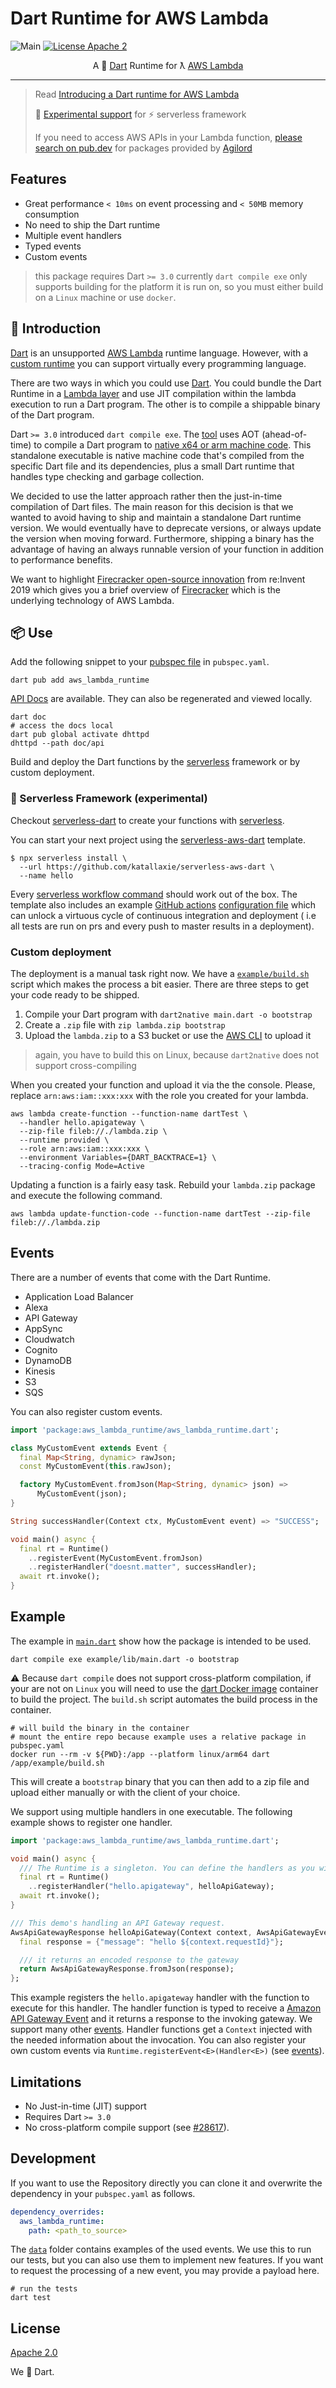 # Dart Runtime for AWS Lambda

![Main](https://github.com/katallaxie/aws-lambda-dart-runtime/workflows/Main/badge.svg?branch=main)
[![License Apache 2](https://img.shields.io/badge/License-Apache2-blue.svg)](https://www.apache.org/licenses/LICENSE-2.0)

<p align="center">
   A 🎯 <a href="https://dart.dev/">Dart</a> Runtime for ƛ <a href="https://aws.amazon.com/lambda/">AWS Lambda</a>
</p>

---

> Read [Introducing a Dart runtime for AWS Lambda](https://aws.amazon.com/de/blogs/opensource/introducing-a-dart-runtime-for-aws-lambda/)
>
> 🚀 [Experimental support](#-serverless-framework-experimental) for ⚡️ serverless framework
>
> If you need to access AWS APIs in your Lambda function, [please search on pub.dev](https://pub.dev/packages?q=dependency%3Ashared_aws_api&sort=popularity) for packages provided by [Agilord](https://www.agilord.com/)

## Features

- Great performance `< 10ms` on event processing and `< 50MB` memory consumption
- No need to ship the Dart runtime
- Multiple event handlers
- Typed events
- Custom events

> this package requires Dart `>= 3.0`
> currently `dart compile exe` only supports building for the platform it is run on, so you must either build on a `Linux` machine or use `docker`.

## 🚀 Introduction

[Dart](https://dart.dev/) is an unsupported [AWS Lambda](https://aws.amazon.com/lambda/) runtime language. However, with a [custom runtime](https://docs.aws.amazon.com/lambda/latest/dg/runtimes-custom.html) you can support virtually every programming language.

There are two ways in which you could use [Dart](https://dart.dev/). You could bundle the Dart Runtime in a [Lambda layer](https://docs.aws.amazon.com/lambda/latest/dg/configuration-layers.html) and use JIT compilation within the lambda execution to run a Dart program. The other is to compile a shippable binary of the Dart program.

Dart `>= 3.0` introduced `dart compile exe`. The [tool](https://dart.dev/tools/dart-compile) uses AOT (ahead-of-time) to compile a Dart program to [native x64 or arm machine code](https://dart.dev/platforms). This standalone executable is native machine code that's compiled from the specific Dart file and its dependencies, plus a small Dart runtime that handles type checking and garbage collection.

We decided to use the latter approach rather then the just-in-time compilation of Dart files. The main reason for this decision is that we wanted to avoid having to ship and maintain a standalone Dart runtime version. We would eventually have to deprecate versions, or always update the version when moving forward. Furthermore, shipping a binary has the advantage of having an always runnable version of your function in addition to performance benefits.

We want to highlight [Firecracker open-source innovation](https://www.youtube.com/watch?v=yDplzXEdBTI) from re:Invent 2019 which gives you a brief overview of [Firecracker](https://firecracker-microvm.github.io/) which is the underlying technology of AWS Lambda.

## 📦 Use

Add the following snippet to your [pubspec file](https://dart.dev/tools/pub/pubspec) in `pubspec.yaml`.

```shell
dart pub add aws_lambda_runtime
```

[API Docs](https://pub.dev/documentation/aws_lambda_runtime/latest/) are available. They can also be regenerated and viewed locally.

```shell
dart doc
# access the docs local
dart pub global activate dhttpd
dhttpd --path doc/api
```

Build and deploy the Dart functions by the [serverless](https://serverless.com) framework or by custom deployment.

### 🧪 Serverless Framework (experimental)

Checkout [serverless-dart](https://github.com/katallaxie/serverless-dart) to create your functions with [serverless](https://serverless.com).

You can start your next project using the [serverless-aws-dart](https://github.com/katallaxie/serverless-aws-dart) template.

```shell
$ npx serverless install \
  --url https://github.com/katallaxie/serverless-aws-dart \
  --name hello
```

Every [serverless workflow command](https://www.serverless.com/framework/docs/providers/aws/guide/workflow/) should work out of the box. The template also includes an example [GitHub actions](https://github.com/features/actions) [configuration file](.github/workflows/main.yml) which can unlock a virtuous cycle of continuous integration and deployment
( i.e all tests are run on prs and every push to master results in a deployment).

### Custom deployment

The deployment is a manual task right now. We have a [`example/build.sh`](./example/build.sh) script which makes the process a bit easier. There are three steps to get your code ready to be shipped.

1. Compile your Dart program with `dart2native main.dart -o bootstrap`
2. Create a `.zip` file with `zip lambda.zip bootstrap`
3. Upload the `lambda.zip` to a S3 bucket or use the [AWS CLI](https://aws.amazon.com/cli) to upload it

> again, you have to build this on Linux, because `dart2native` does not support cross-compiling

When you created your function and upload it via the the console. Please, replace `arn:aws:iam::xxx:xxx` with the role you created for your lambda.

```shell
aws lambda create-function --function-name dartTest \
  --handler hello.apigateway \
  --zip-file fileb://./lambda.zip \
  --runtime provided \
  --role arn:aws:iam::xxx:xxx \
  --environment Variables={DART_BACKTRACE=1} \
  --tracing-config Mode=Active
```

Updating a function is a fairly easy task. Rebuild your `lambda.zip` package and execute the following command.

```shell
aws lambda update-function-code --function-name dartTest --zip-file fileb://./lambda.zip
```

## Events

There are a number of events that come with the Dart Runtime.

- Application Load Balancer
- Alexa
- API Gateway
- AppSync
- Cloudwatch
- Cognito
- DynamoDB
- Kinesis
- S3
- SQS

You can also register custom events.

```dart
import 'package:aws_lambda_runtime/aws_lambda_runtime.dart';

class MyCustomEvent extends Event {
  final Map<String, dynamic> rawJson;
  const MyCustomEvent(this.rawJson);

  factory MyCustomEvent.fromJson(Map<String, dynamic> json) =>
      MyCustomEvent(json);
}

String successHandler(Context ctx, MyCustomEvent event) => "SUCCESS";

void main() async {
  final rt = Runtime()
    ..registerEvent(MyCustomEvent.fromJson)
    ..registerHandler("doesnt.matter", successHandler);
  await rt.invoke();
}
```

## Example

The example in [`main.dart`](./example/lib/main.dart) show how the package is intended to be used.

```shell
dart compile exe example/lib/main.dart -o bootstrap
```

:warning: Because `dart compile` does not support cross-platform compilation, if your are not on `Linux` you will need to use the [dart Docker image](https://hub.docker.com/_/dart) container to build the project. The `build.sh` script automates the build process in the container.

```shell
# will build the binary in the container
# mount the entire repo because example uses a relative package in pubspec.yaml
docker run --rm -v ${PWD}:/app --platform linux/arm64 dart /app/example/build.sh
```

This will create a `bootstrap` binary that you can then add to a zip file and
upload either manually or with the client of your choice.

We support using multiple handlers in one executable. The following example shows to register one handler.

```dart
import 'package:aws_lambda_runtime/aws_lambda_runtime.dart';

void main() async {
  /// The Runtime is a singleton. You can define the handlers as you wish.
  final rt = Runtime()
    ..registerHandler("hello.apigateway", helloApiGateway);
  await rt.invoke();
}

/// This demo's handling an API Gateway request.
AwsApiGatewayResponse helloApiGateway(Context context, AwsApiGatewayEvent event) {
  final response = {"message": "hello ${context.requestId}"};

  /// it returns an encoded response to the gateway
  return AwsApiGatewayResponse.fromJson(response);
};
```

This example registers the `hello.apigateway` handler with the function to execute for this handler. The handler function is typed to receive a [Amazon API Gateway Event](https://aws.amazon.com/api-gateway) and it returns a response to the invoking gateway. We support many other [events](#events). Handler functions get a `Context` injected with the needed information about the invocation. You can also register your own custom events via `Runtime.registerEvent<E>(Handler<E>)` (see [events](#events)).

## Limitations

- No Just-in-time (JIT) support
- Requires Dart `>= 3.0`
- No cross-platform compile support (see [#28617](https://github.com/dart-lang/sdk/issues/28617)).

## Development

If you want to use the Repository directly you can clone it and overwrite the dependency in your `pubspec.yaml` as follows.

```yaml
dependency_overrides:
  aws_lambda_runtime:
    path: <path_to_source>
```

The [`data`](./data) folder contains examples of the used events. We use this to run our tests, but you can also use them to implement new features. If you want to request the processing of a new event, you may provide a payload here.

```shell
# run the tests
dart test
```

## License

[Apache 2.0](/LICENSE)

We :blue_heart: Dart.
